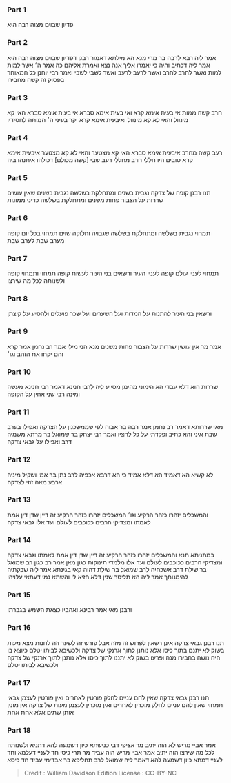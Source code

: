 
### Part 1
פדיון שבוים מצוה רבה היא

### Part 2
אמר ליה רבא לרבה בר מרי מנא הא מילתא דאמור רבנן דפדיון שבוים מצוה רבה היא אמר ליה דכתיב והיה כי יאמרו אליך אנה נצא ואמרת אליהם כה אמר ה׳ אשר למות למות ואשר לחרב לחרב ואשר לרעב לרעב ואשר לשבי לשבי ואמר רבי יוחנן כל המאוחר בפסוק זה קשה מחבירו

### Part 3
חרב קשה ממות אי בעית אימא קרא ואי בעית אימא סברא אי בעית אימא סברא האי קא מינוול והאי לא קא מינוול ואיבעית אימא קרא יקר בעיני ה׳ המותה לחסידיו

### Part 4
רעב קשה מחרב איבעית אימא סברא האי קא מצטער והאי לא קא מצטער איבעית אימא קרא טובים היו חללי חרב מחללי רעב שבי [קשה מכולם] דכולהו איתנהו ביה

### Part 5
תנו רבנן קופה של צדקה נגבית בשנים ומתחלקת בשלשה נגבית בשנים שאין עושים שררות על הצבור פחות משנים ומתחלקת בשלשה כדיני ממונות

### Part 6
תמחוי נגבית בשלשה ומתחלקת בשלשה שגבויה וחלוקה שוים תמחוי בכל יום קופה מערב שבת לערב שבת

### Part 7
תמחוי לעניי עולם קופה לעניי העיר ורשאים בני העיר לעשות קופה תמחוי ותמחוי קופה ולשנותה לכל מה שירצו

### Part 8
ורשאין בני העיר להתנות על המדות ועל השערים ועל שכר פועלים ולהסיע על קיצתן

### Part 9
אמר מר אין עושין שררות על הצבור פחות משנים מנא הני מילי אמר רב נחמן אמר קרא והם יקחו את הזהב וגו׳

### Part 10
שררות הוא דלא עבדי הא הימוני מהימן מסייע ליה לרבי חנינא דאמר רבי חנינא מעשה ומינה רבי שני אחין על הקופה

### Part 11
מאי שררותא דאמר רב נחמן אמר רבה בר אבוה לפי שממשכנין על הצדקה ואפילו בערב שבת איני והא כתיב ופקדתי על כל לחציו ואמר רבי יצחק בר שמואל בר מרתא משמיה דרב ואפילו על גבאי צדקה

### Part 12
לא קשיא הא דאמיד הא דלא אמיד כי הא דרבא אכפיה לרב נתן בר אמי ושקיל מיניה ארבע מאה זוזי לצדקה

### Part 13
והמשכלים יזהרו כזהר הרקיע וגו׳ המשכלים יזהרו כזהר הרקיע זה דיין שדן דין אמת לאמתו ומצדיקי הרבים ככוכבים לעולם ועד אלו גבאי צדקה

### Part 14
במתניתא תנא והמשכלים יזהרו כזהר הרקיע זה דיין שדן דין אמת לאמתו וגבאי צדקה ומצדיקי הרבים ככוכבים לעולם ועד אלו מלמדי תינוקות כגון מאן אמר רב כגון רב שמואל בר שילת דרב אשכחיה לרב שמואל בר שילת דהוה קאי בגינתא אמר ליה שבקתיה להימנותך אמר ליה הא תליסר שנין דלא חזיא לי והשתא נמי דעתאי עלויהו

### Part 15
ורבנן מאי אמר רבינא ואהביו כצאת השמש בגברתו

### Part 16
תנו רבנן גבאי צדקה אינן רשאין לפרוש זה מזה אבל פורש זה לשער וזה לחנות מצא מעות בשוק לא יתנם בתוך כיסו אלא נותנן לתוך ארנקי של צדקה ולכשיבא לביתו יטלם כיוצא בו היה נושה בחבירו מנה ופרעו בשוק לא יתננו לתוך כיסו אלא נותנן לתוך ארנקי של צדקה ולכשיבא לביתו יטלם

### Part 17
תנו רבנן גבאי צדקה שאין להם עניים לחלק פורטין לאחרים ואין פורטין לעצמן גבאי תמחוי שאין להם עניים לחלק מוכרין לאחרים ואין מוכרין לעצמן מעות של צדקה אין מונין אותן שתים אלא אחת אחת

### Part 18
אמר אביי מריש לא הוה יתיב מר אציפי דבי כנישתא כיון דשמעה להא דתניא ולשנותה לכל מה שירצו הוה יתיב אמר אביי מריש הוה עביד מר תרי כיסי חד לעניי דעלמא וחד לעניי דמתא כיון דשמעה להא דאמר ליה שמואל לרב תחליפא בר אבדימי עביד חד כיסא

>Credit : William Davidson Edition
>License : CC-BY-NC